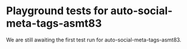 # Playground tests for auto-social-meta-tags-asmt83
We are still awaiting the first test run for auto-social-meta-tags-asmt83.
